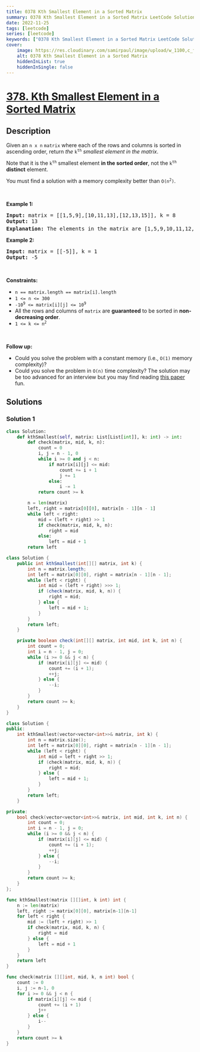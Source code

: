 ```yaml
---
title: 0378 Kth Smallest Element in a Sorted Matrix
summary: 0378 Kth Smallest Element in a Sorted Matrix LeetCode Solution Explained
date: 2022-11-25
tags: [leetcode]
series: [leetcode]
keywords: ["0378 Kth Smallest Element in a Sorted Matrix LeetCode Solution Explained in all languages", "0378 Kth Smallest Element in a Sorted Matrix", "LeetCode", "leetcode solution in Python3 C++ Java Go PHP Ruby Swift TypeScript Rust C# JavaScript C", "GeeksforGeeks", "InterviewBit", "Coding Ninjas", "HackerRank", "HackerEarth", "CodeChef", "TopCoder", "AlgoExpert", "freeCodeCamp", "Codeforces", "GitHub", "AtCoder", "Samir Paul"]
cover:
    image: https://res.cloudinary.com/samirpaul/image/upload/w_1100,c_fit,co_rgb:FFFFFF,l_text:Arial_75_bold:0378 Kth Smallest Element in a Sorted Matrix - Solution Explained/problem-solving.webp
    alt: 0378 Kth Smallest Element in a Sorted Matrix
    hiddenInList: true
    hiddenInSingle: false
---
```



# [378. Kth Smallest Element in a Sorted Matrix](https://leetcode.com/problems/kth-smallest-element-in-a-sorted-matrix)


## Description

<p>Given an <code>n x n</code> <code>matrix</code> where each of the rows and columns is sorted in ascending order, return <em>the</em> <code>k<sup>th</sup></code> <em>smallest element in the matrix</em>.</p>

<p>Note that it is the <code>k<sup>th</sup></code> smallest element <strong>in the sorted order</strong>, not the <code>k<sup>th</sup></code> <strong>distinct</strong> element.</p>

<p>You must find a solution with a memory complexity better than <code>O(n<sup>2</sup>)</code>.</p>

<p>&nbsp;</p>
<p><strong class="example">Example 1:</strong></p>

<pre>
<strong>Input:</strong> matrix = [[1,5,9],[10,11,13],[12,13,15]], k = 8
<strong>Output:</strong> 13
<strong>Explanation:</strong> The elements in the matrix are [1,5,9,10,11,12,13,<u><strong>13</strong></u>,15], and the 8<sup>th</sup> smallest number is 13
</pre>

<p><strong class="example">Example 2:</strong></p>

<pre>
<strong>Input:</strong> matrix = [[-5]], k = 1
<strong>Output:</strong> -5
</pre>

<p>&nbsp;</p>
<p><strong>Constraints:</strong></p>

<ul>
	<li><code>n == matrix.length == matrix[i].length</code></li>
	<li><code>1 &lt;= n &lt;= 300</code></li>
	<li><code>-10<sup>9</sup> &lt;= matrix[i][j] &lt;= 10<sup>9</sup></code></li>
	<li>All the rows and columns of <code>matrix</code> are <strong>guaranteed</strong> to be sorted in <strong>non-decreasing order</strong>.</li>
	<li><code>1 &lt;= k &lt;= n<sup>2</sup></code></li>
</ul>

<p>&nbsp;</p>
<p><strong>Follow up:</strong></p>

<ul>
	<li>Could you solve the problem with a constant memory (i.e., <code>O(1)</code> memory complexity)?</li>
	<li>Could you solve the problem in <code>O(n)</code> time complexity? The solution may be too advanced for an interview but you may find reading <a href="http://www.cse.yorku.ca/~andy/pubs/X+Y.pdf" target="_blank">this paper</a> fun.</li>
</ul>

## Solutions

### Solution 1

<!-- tabs:start -->

```python
class Solution:
    def kthSmallest(self, matrix: List[List[int]], k: int) -> int:
        def check(matrix, mid, k, n):
            count = 0
            i, j = n - 1, 0
            while i >= 0 and j < n:
                if matrix[i][j] <= mid:
                    count += i + 1
                    j += 1
                else:
                    i -= 1
            return count >= k

        n = len(matrix)
        left, right = matrix[0][0], matrix[n - 1][n - 1]
        while left < right:
            mid = (left + right) >> 1
            if check(matrix, mid, k, n):
                right = mid
            else:
                left = mid + 1
        return left
```

```java
class Solution {
    public int kthSmallest(int[][] matrix, int k) {
        int n = matrix.length;
        int left = matrix[0][0], right = matrix[n - 1][n - 1];
        while (left < right) {
            int mid = (left + right) >>> 1;
            if (check(matrix, mid, k, n)) {
                right = mid;
            } else {
                left = mid + 1;
            }
        }
        return left;
    }

    private boolean check(int[][] matrix, int mid, int k, int n) {
        int count = 0;
        int i = n - 1, j = 0;
        while (i >= 0 && j < n) {
            if (matrix[i][j] <= mid) {
                count += (i + 1);
                ++j;
            } else {
                --i;
            }
        }
        return count >= k;
    }
}
```

```cpp
class Solution {
public:
    int kthSmallest(vector<vector<int>>& matrix, int k) {
        int n = matrix.size();
        int left = matrix[0][0], right = matrix[n - 1][n - 1];
        while (left < right) {
            int mid = left + right >> 1;
            if (check(matrix, mid, k, n)) {
                right = mid;
            } else {
                left = mid + 1;
            }
        }
        return left;
    }

private:
    bool check(vector<vector<int>>& matrix, int mid, int k, int n) {
        int count = 0;
        int i = n - 1, j = 0;
        while (i >= 0 && j < n) {
            if (matrix[i][j] <= mid) {
                count += (i + 1);
                ++j;
            } else {
                --i;
            }
        }
        return count >= k;
    }
};
```

```go
func kthSmallest(matrix [][]int, k int) int {
	n := len(matrix)
	left, right := matrix[0][0], matrix[n-1][n-1]
	for left < right {
		mid := (left + right) >> 1
		if check(matrix, mid, k, n) {
			right = mid
		} else {
			left = mid + 1
		}
	}
	return left
}

func check(matrix [][]int, mid, k, n int) bool {
	count := 0
	i, j := n-1, 0
	for i >= 0 && j < n {
		if matrix[i][j] <= mid {
			count += (i + 1)
			j++
		} else {
			i--
		}
	}
	return count >= k
}
```

<!-- tabs:end -->

<!-- end -->
